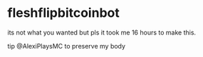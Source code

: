 # fleshflipbitcoinbot

its not what you wanted but pls it took me 16 hours to make this.

tip @AlexiPlaysMC to preserve my body

